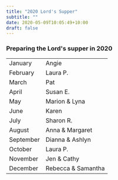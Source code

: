 ```yaml
---
title: "2020 Lord's Supper"
subtitle: ""
date: 2020-05-09T10:05:49+10:00
draft: false
---
```


### Preparing the Lord's supper in 2020

|           |                    |
|-----------|--------------------|
| January   | Angie              |
| February  | Laura P.           |
| March     | Pat                |
| April     | Susan E.           |
| May       | Marion & Lyna      |
| June      | Karen              |
| July      | Sharon R.          |
| August    | Anna & Margaret    |
| September | Dianna & Ashlyn    |
| October   | Laura P.           |
| November  | Jen & Cathy        |
| December  | Rebecca & Samantha |
